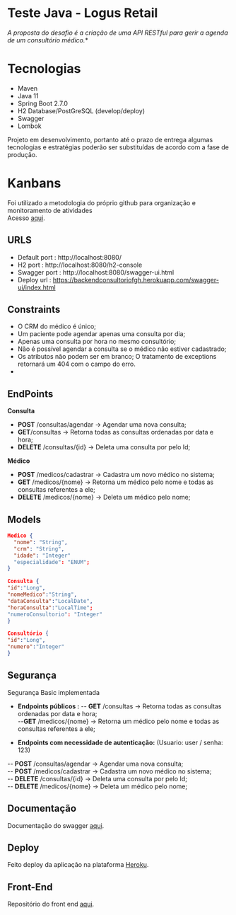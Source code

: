 
# **Teste Java - Logus Retail**

*A proposta do desafio é a criação de uma API RESTful para gerir a agenda de um consultório médico.**

# Tecnologias

-  Maven
-   Java 11
-   Spring Boot 2.7.0
-   H2 Database/PostGreSQL (develop/deploy)
-   Swagger
-   Lombok

Projeto em desenvolvimento, portanto até o prazo de entrega algumas tecnologias e estratégias poderão ser substituídas de acordo com a fase de produção.

# Kanbans
Foi utilizado a metodologia do próprio github para organização e monitoramento de atividades  
Acesso [aqui](https://github.com/felipe0059/teste_4next/projects/1).

## URLS

-   Default port : http://localhost:8080/
-   H2 port : http://localhost:8080/h2-console
-   Swagger port :  http://localhost:8080/swagger-ui.html
-  Deploy url : https://backendconsultoriofgh.herokuapp.com/swagger-ui/index.html

## Constraints
- O CRM do médico é único;
- Um paciente pode agendar apenas uma consulta por dia;
- Apenas uma consulta por hora no mesmo consultório;
- Não é possível agendar a consulta se o médico não estiver cadastrado;
- Os atributos não podem ser em branco; O tratamento de exceptions retornará um 404 com o campo do erro.
- 

## EndPoints

 **Consulta**
- **POST** /consultas/agendar -> Agendar uma nova consulta;
- **GET**/consultas -> Retorna todas as consultas ordenadas por data e hora;
- **DELETE** /consultas/{id} -> Deleta uma consulta por pelo Id;
 
 **Médico**
- **POST** /medicos/cadastrar -> Cadastra um novo médico no sistema;
- **GET** /medicos/{nome} -> Retorna um médico pelo nome e todas as consultas referentes a ele;
- **DELETE** /medicos/{nome} -> Deleta um médico pelo nome;

## Models
```json
Medico {
  "nome": "String",
  "crm": "String",
  "idade": "Integer"
  "especialidade": "ENUM"; 
}
```
```json
Consulta {
"id":"Long",  
"nomeMedico":"String",
"dataConsulta":"LocalDate",
"horaConsulta":"LocalTime";
"numeroConsultorio": "Integer" 
}
```
```json
Consultório {
"id":"Long",  
"numero":"Integer"
}
```

## Segurança

Segurança Basic implementada

- **Endpoints públicos :**
-- **GET** /consultas -> Retorna todas as consultas ordenadas por data e hora;  
--**GET** /medicos/{nome} -> Retorna um médico pelo nome e todas as consultas referentes a ele;  

- **Endpoints com necessidade de autenticação:** 
(Usuario: user  /  senha: 123)

-- **POST** /consultas/agendar -> Agendar uma nova consulta;  
-- **POST** /medicos/cadastrar -> Cadastra um novo médico no sistema;  
-- **DELETE** /consultas/{id} -> Deleta uma consulta por pelo Id;  
-- **DELETE** /medicos/{nome} -> Deleta um médico pelo nome;  

## Documentação

Documentação do swagger [aqui](https://drive.google.com/file/d/1yBQ4NtO1r4_tuRhkj6vgBU3FctBc0mD0/view?usp=sharing).

## Deploy

Feito deploy da aplicação na plataforma [Heroku](https://backendconsultoriofgh.herokuapp.com/swagger-ui/index.html).

## Front-End

Repositório do front end [aqui](https://github.com/felipe0059/front_4next).




